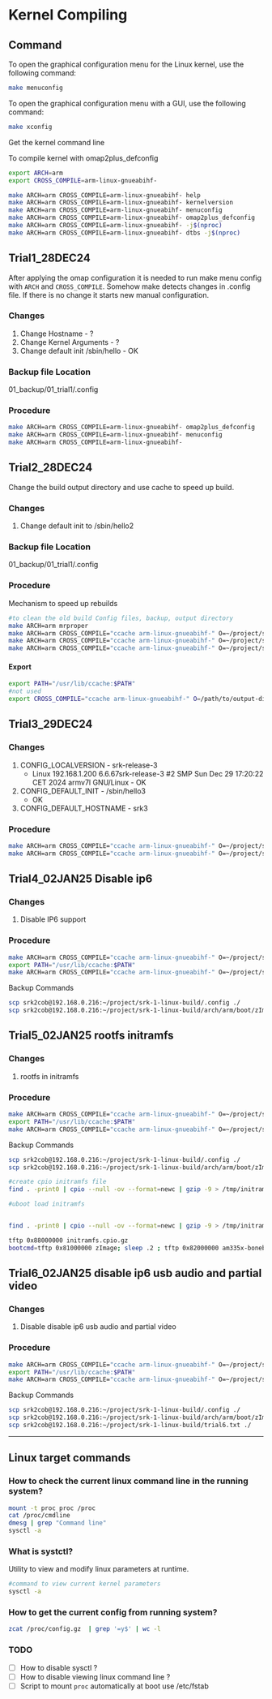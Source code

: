 # Kernel Compiling

## Command

To open the graphical configuration menu for the Linux kernel, use the following command:

```bash
make menuconfig
```

To open the graphical configuration menu with a GUI, use the following command:

```bash
make xconfig
```

Get the kernel command line


To compile kernel with omap2plus_defconfig

```bash
export ARCH=arm
export CROSS_COMPILE=arm-linux-gnueabihf-

make ARCH=arm CROSS_COMPILE=arm-linux-gnueabihf- help
make ARCH=arm CROSS_COMPILE=arm-linux-gnueabihf- kernelversion
make ARCH=arm CROSS_COMPILE=arm-linux-gnueabihf- menuconfig
make ARCH=arm CROSS_COMPILE=arm-linux-gnueabihf- omap2plus_defconfig
make ARCH=arm CROSS_COMPILE=arm-linux-gnueabihf- -j$(nproc)
make ARCH=arm CROSS_COMPILE=arm-linux-gnueabihf- dtbs -j$(nproc)

```

## Trial1_28DEC24

After applying the omap configuration it is needed to run make menu config with `ARCH` and `CROSS_COMPILE`.
Somehow make detects changes in .config file. If there is no change it starts new manual configuration.

### Changes

1. Change Hostname - ?
2. Change Kernel Arguments - ?
3. Change default init /sbin/hello - OK

### Backup file Location

01_backup/01_trial1/.config

### Procedure

```bash
make ARCH=arm CROSS_COMPILE=arm-linux-gnueabihf- omap2plus_defconfig
make ARCH=arm CROSS_COMPILE=arm-linux-gnueabihf- menuconfig
make ARCH=arm CROSS_COMPILE=arm-linux-gnueabihf-
```

## Trial2_28DEC24

Change the build output directory and use cache to speed up build.

### Changes

1. Change default init to /sbin/hello2

### Backup file Location

01_backup/01_trial1/.config

### Procedure

Mechanism to speed up rebuilds

```bash
#to clean the old build Config files, backup, output directory
make ARCH=arm mrproper
make ARCH=arm CROSS_COMPILE="ccache arm-linux-gnueabihf-" O=~/project/srk-1-linux-build/ omap2plus_defconfig
make ARCH=arm CROSS_COMPILE="ccache arm-linux-gnueabihf-" O=~/project/srk-1-linux-build/ menuconfig
make ARCH=arm CROSS_COMPILE="ccache arm-linux-gnueabihf-" O=~/project/srk-1-linux-build/ -j$(nproc)
```

#### Export

```bash
export PATH="/usr/lib/ccache:$PATH"
#not used
export CROSS_COMPILE="ccache arm-linux-gnueabihf-" O=/path/to/output-directory -j$(nproc)
```

## Trial3_29DEC24

### Changes

1. CONFIG_LOCALVERSION - srk-release-3
    - Linux 192.168.1.200 6.6.67srk-release-3 #2 SMP Sun Dec 29 17:20:22 CET 2024 armv7l GNU/Linux - OK
2. CONFIG_DEFAULT_INIT - /sbin/hello3
    - OK
3. CONFIG_DEFAULT_HOSTNAME - srk3

### Procedure

```bash
make ARCH=arm CROSS_COMPILE="ccache arm-linux-gnueabihf-" O=~/project/srk-1-linux-build/ xconfig
make ARCH=arm CROSS_COMPILE="ccache arm-linux-gnueabihf-" O=~/project/srk-1-linux-build/ -j$(nproc)
```

## Trial4_02JAN25 Disable ip6

### Changes

1. Disable IP6 support

### Procedure

```bash
make ARCH=arm CROSS_COMPILE="ccache arm-linux-gnueabihf-" O=~/project/srk-1-linux-build/ xconfig
export PATH="/usr/lib/ccache:$PATH"
make ARCH=arm CROSS_COMPILE="ccache arm-linux-gnueabihf-" O=~/project/srk-1-linux-build/ -j$(nproc)
```

Backup Commands

```bash
scp srk2cob@192.168.0.216:~/project/srk-1-linux-build/.config ./
scp srk2cob@192.168.0.216:~/project/srk-1-linux-build/arch/arm/boot/zImage ./output/

```

## Trial5_02JAN25 rootfs initramfs

### Changes

1. rootfs in initramfs

### Procedure

```bash
make ARCH=arm CROSS_COMPILE="ccache arm-linux-gnueabihf-" O=~/project/srk-1-linux-build/ xconfig
export PATH="/usr/lib/ccache:$PATH"
make ARCH=arm CROSS_COMPILE="ccache arm-linux-gnueabihf-" O=~/project/srk-1-linux-build/ -j$(nproc)
```

Backup Commands

```bash
scp srk2cob@192.168.0.216:~/project/srk-1-linux-build/.config ./
scp srk2cob@192.168.0.216:~/project/srk-1-linux-build/arch/arm/boot/zImage ./output/

#create cpio initramfs file
find . -print0 | cpio --null -ov --format=newc | gzip -9 > /tmp/initramfs.cpio.gz

#uboot load initramfs


find . -print0 | cpio --null -ov --format=newc | gzip -9 > /tmp/initramfs.cpio.gz

tftp 0x88000000 initramfs.cpio.gz
bootcmd=tftp 0x81000000 zImage; sleep .2 ; tftp 0x82000000 am335x-boneblack.dtb; sleep .2 ; tftp 0x88000000 initramfs.cpio.gz ; sleep .2 ; bootz 0x81000000 0x88000000 0x82000000

```

## Trial6_02JAN25 disable ip6 usb audio and partial video

### Changes

1. Disable disable ip6 usb audio and partial video

### Procedure

```bash
make ARCH=arm CROSS_COMPILE="ccache arm-linux-gnueabihf-" O=~/project/srk-1-linux-build/ xconfig
export PATH="/usr/lib/ccache:$PATH"
make ARCH=arm CROSS_COMPILE="ccache arm-linux-gnueabihf-" O=~/project/srk-1-linux-build/ -j$(nproc)
```

Backup Commands

```bash
scp srk2cob@192.168.0.216:~/project/srk-1-linux-build/.config ./
scp srk2cob@192.168.0.216:~/project/srk-1-linux-build/arch/arm/boot/zImage ./output/
scp srk2cob@192.168.0.216:~/project/srk-1-linux-build/trial6.txt ./

```

---

## Linux target commands

### How to check the current linux command line in the running system?

```bash
mount -t proc proc /proc
cat /proc/cmdline
dmesg | grep "Command line"
sysctl -a 

```

### What is systctl?

Utility to view and modify linux parameters at runtime.

```bash
#command to view current kernel parameters
sysctl -a 
```

### How to get the current config from running system?

```bash
zcat /proc/config.gz  | grep '=y$' | wc -l 
```

### TODO

-[ ] How to disable sysctl ?
-[ ] How to disable viewing linux command line ?
-[ ] Script to mount `proc` automatically at boot
    use /etc/fstab
